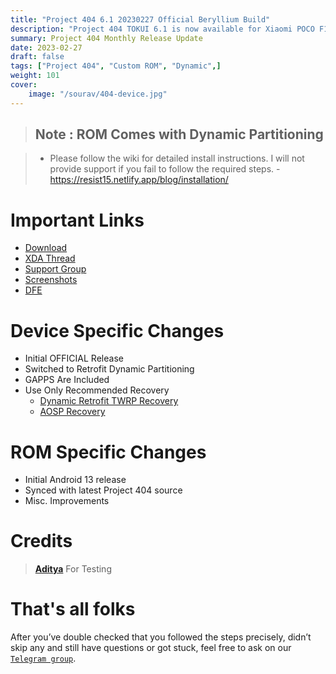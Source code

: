 ```yaml
---
title: "Project 404 6.1 20230227 Official Beryllium Build"
description: "Project 404 TOKUI 6.1 is now available for Xiaomi POCO F1 (beryllium)"
summary: Project 404 Monthly Release Update
date: 2023-02-27
draft: false
tags: ["Project 404", "Custom ROM", "Dynamic",]
weight: 101
cover:
    image: "/sourav/404-device.jpg"
---
```


> ## **Note** : ROM Comes with Dynamic Partitioning

> - Please follow the wiki for detailed install instructions. I will not provide support if you fail to follow the required steps.
    -  https://resist15.netlify.app/blog/installation/

# Important Links

- [Download]()
- [XDA Thread](https://forum.xda-developers.com/t/rom-13-beryllium-project-404-clo-2023-02-27.4476985/)
- [Support Group](https://t.me/resist15_support)
- [Screenshots](https://t.me/resist_updates/642?single)
- [DFE](https://t.me/resist15_support/32450)

# Device Specific Changes

- Initial OFFICIAL Release
- Switched to Retrofit Dynamic Partitioning
- GAPPS Are Included
- Use Only Recommended Recovery
  - [Dynamic Retrofit TWRP Recovery](https://www.pling.com/p/1929563/)
  - [AOSP Recovery](https://t.me/resist15_support/32452)

# ROM Specific Changes

- Initial Android 13 release
- Synced with latest Project 404 source
- Misc. Improvements

# Credits
> [**Aditya**](https://t.me/PlsDontPmOrGetBlocked) For Testing

# That's all folks
After you’ve double checked that you followed the steps precisely, didn’t skip any and still have questions or got stuck, feel free to ask on our [`Telegram group`](https://t.me/resist15_support).
